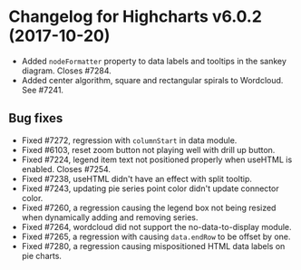 # Changelog for Highcharts v6.0.2 (2017-10-20)
        
- Added `nodeFormatter` property to data labels and tooltips in the sankey diagram. Closes #7284.
- Added center algorithm, square and rectangular spirals to Wordcloud. See #7241.

## Bug fixes
- Fixed #7272, regression with `columnStart` in data module.
- Fixed #6103, reset zoom button not playing well with drill up button.
- Fixed #7224, legend item text not positioned properly when useHTML is enabled. Closes #7254.
- Fixed #7238, useHTML didn't have an effect with split tooltip.
- Fixed #7243, updating pie series point color didn't update connector color.
- Fixed #7260, a regression causing the legend box not being resized when dynamically adding and removing series.
- Fixed #7264, wordcloud did not support the no-data-to-display module.
- Fixed #7265, a regression with causing `data.endRow` to be offset by one.
- Fixed #7280, a regression causing mispositioned HTML data labels on pie charts.